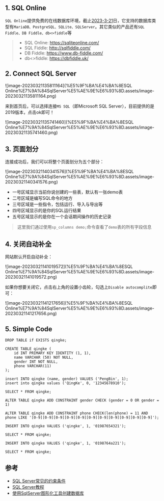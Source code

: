 ## 1. SQL Online

`SQL Online`提供免费的在线数据库环境，截止[2023-3-21]()日，它支持的数据库类型有`MariaDB、PostgreSQL、SQLite、SQLServer`。其它类似的产品还有`SQL Fiddle、DB Fiddle、db<>fiddle`等

> - SQL Online: https://sqliteonline.com/
> - SQL Fiddle: http://sqlfiddle.com/
> - DB Fiddle: https://www.db-fiddle.com/
> - db<>fiddle: https://dbfiddle.uk/

## 2. Connect SQL Server

![image-20230321135811164](%E5%9F%BA%E4%BA%8ESQL Online%E7%9A%84SqlServer%E5%AE%9E%E6%93%8D.assets/image-20230321135811164.png)

来到首页后，可以选择连接`MS SQL`（即Microsoft SQL Server），目前提供的是2019版本，点击ok即可！

![image-20230321135741460](%E5%9F%BA%E4%BA%8ESQL Online%E7%9A%84SqlServer%E5%AE%9E%E6%93%8D.assets/image-20230321135741460.png)

## 3. 页面划分

连接成功后，我们可以将整个页面划分为五个部分：

![image-20230321140341576](%E5%9F%BA%E4%BA%8ESQL Online%E7%9A%84SqlServer%E5%AE%9E%E6%93%8D.assets/image-20230321140341576.png)

- 一号区域显示当前你说创建的一些表，默认有一张demo表
- 二号区域是编写SQL命令的地方
- 三号区域是一些指令，包括运行、导入与导出等
- 四号区域显示的是你的SQL运行结果
- 五号区域显示的是你在一个会话期间操作的历史记录

> 这里我们通过使用`sp_columns demo;`命令查看了`demo`表的所有字段信息

## 4. 关闭自动补全

网站默认开启自动补全：

![image-20230321141019572](%E5%9F%BA%E4%BA%8ESQL Online%E7%9A%84SqlServer%E5%AE%9E%E6%93%8D.assets/image-20230321141019572.png)

如果你想要关闭它，点击右上角的设置小齿轮，勾选上`Disable autocomplite`即可：

![image-20230321141217656](%E5%9F%BA%E4%BA%8ESQL Online%E7%9A%84SqlServer%E5%AE%9E%E6%93%8D.assets/image-20230321141217656.png)

## 5. Simple Code

```mssql
DROP TABLE if EXISTS qingke;

CREATE TABLE qingke (
    id INT PRIMARY KEY IDENTITY (1, 1),
    name VARCHAR (50) NOT NULL,
  	gender INT NOT NULL,
    phone VARCHAR(11)
);

insert INTO qingke (name, gender) VALUES ('PengBin', 1);
insert into qingke values ('QingKe', 0, '12345678910');

SELECT * FROM qingke;

ALTER TABLE qingke ADD CONSTRAINT gender CHECK (gender = 0 OR gender = 1)

ALTER TABLE qingke ADD CONSTRAINT phone CHECK(len(phone) = 11 AND phone LIKE '[0-9][0-9][0-9][0-9][0-9][0-9][0-9][0-9][0-9][0-9][0-9]');

INSERT INTO qingke VALUES ('qingke', 1, '01987654321');

SELECT * FROM qingke;

INSERT INTO qingke VALUES ('qingke', 1, '0198764a221');

SELECT * FROM qingke;
```

## 参考

- [SQL Server常见的约束条件](https://blog.csdn.net/Mr_YanMingXin/article/details/105003495)
- [SQL Server教程](https://www.yiibai.com/sqlserver)
- [使用SqlServer图形化工具创建数据库](https://blog.csdn.net/CesareBorgia/article/details/110190797)